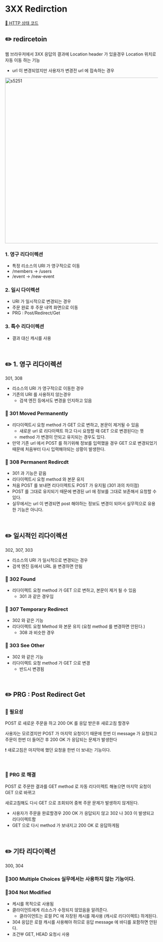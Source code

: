 # 3XX Redirction

[🔗 HTTP 상태 코드](https://github.com/choideakook/TIL/blob/main/Spring/5%20HTTP%20웹%20기본%20지식/3%20HTTP%20상태코드/230125%201%20HTTP%20상태%20코드.md)

## ✏️ redircetoin

웹 브라우저에서 3XX 응답의 결과에 Location header 가 있을경우 Location 위치로 자동 이동 하는 기능

- url 이 변경되었지만 사용자가 변경전 url 에 접속하는 경우

<img width="545" alt="s5251" src="https://user-images.githubusercontent.com/115536240/214740383-3a25a4a2-8d76-4395-9703-3acade6d2529.png">

### 1. 영구 리다이렉션

- 특정 리소스의 URI 가 영구적으로 이동
- /members → /users
- /event → /new-event

### 2. 일시 다이렉션

- URI 가 일시적으로 변경되는 경우
- 주문 완료 후 주문 내역 화면으로 이동
- PRG : Post/Redirect/Get

### 3. 특수 리다이렉션

- 결과 대신 캐시를 사용

<br>

## ✏️ 1. 영구 리다이렉션

301, 308

- 리소스의 URI 가 영구적으로 이동한 경우
- 기존의 URI 를 사용하지 않는경우
    - 검색 엔진 등에서도 변경을 인지하고 있음

### 📍 301 Moved Permanently

- 리다이렉트시 요청 method 가 GET 으로 변하고, 본문이 제거될 수 있음
    - 새로운 url 로 리다이렉트 하고 다시 요청할 때 GET 으로 변경된다는 뜻
    - method 가 변경이 안되고 유지되는 경우도 있다.
- 만약 기존 url 에서 POST 를 하기위해 정보를 입력했을 경우 GET 으로 변경되었기 때문에 처음부터 다시 입력해야되는 상황이 발생한다.

### 📍 308 Permanent Redircdt

- 301 과 기능은 같음
- 리다이렉트시 요청 method 와 본문 유지
- 처음 POST 를 보내면 리다이렉트도 POST 가 유지됨 (301 과의 차이점)
- POST 를 그대로 유지되기 때문에 변경된 url 에 정보를 그대로 보존해서 요청할 수 있다.
- 실무에서는 url 이 변경되면 post 해야하는 정보도 변경이 되어서 실무적으로 유용한 기능은 아니다.

<br>

## ✏️ 일시적인 리다이렉션

302, 307, 303

- 리소스의 URI 가 일시적으로 변경되는 경우
- 검색 엔진 등에서 URL 을 변경하면 안됨

### 📍 302 Found

- 리다이렉트 요청 method 가 GET 으로 변하고, 본문이 제거 될 수 있음
    - 301 과 같은 경우임

### 📍 307 Temporary Redirect

- 302 와 같은 기능
- 리다이렉트 요청 Method 와 본문 유지 (요청 method 를 변경하면 안된다.)
    - 308 과 비슷한 경우

### 📍 303 See Other

- 302 와 같은 기능
- 리다이렉트 요청 method 가 GET 으로 변경
    - 반드시 변경됨

<br>

## ✏️ PRG : Post Redirect Get

### 📍 필요성

POST 로 새로운 주문을 하고 200 OK 를 응답 받은후 새로고침 할경우

사용자는 모르겠지만 POST 가 마지막 요청이기 때문에 한번 더 message 가 요청되고 주문이 한번 더 들어간 후 200 OK 가 응답되는 문제가 발생한다

❗️ 새로고침은 마지막에 했던 요청을 한번 더 보내는 기능이다.

<br>

### 📍 PRG 로 해결

POST 로 주문한 결과를 GET method 로 자동 리다이렉트 해놓으면 마지막 요청이 GET 으로 바뀌고

새로고침해도 다시 GET 으로 조회되어 중복 주문 문제가 발생하지 않게된다.

- 사용자가 주문을 완료할경우 200 OK 가 응답되지 않고 302 나 303 이 발생되고 리다이렉트함
- GET 으로 다시 method 가 보내지고 200 OK 로 응답하게됨

<br>

## ✏️ 기타 리다이렉션

300, 304

### 📍300 Multiple Choices 실무에서는 사용하지 않는 기능이다.

### 📍304 Not Modified

- 케시를 목적으로 사용됨
- 클라이언트에게 리소스가 수정되지 않았음을 알려준다.
    - 클라이언트는 로컬 PC 에 자장된 캐시를 재사용 (캐시로 리다이렉트) 하게된다.
- 304 응답은 로컬 캐시를 사용해야 하므로 응답 message 에 바디를 포함하면 안된다.
- 조건부 GET, HEAD 요청시 사용
